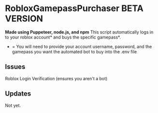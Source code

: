 # RobloxGamepassPurchaser BETA VERSION

**Made using Puppeteer, node.js, and npm**
This script automatically logs in to your roblox account* and buys the specific gamepass*.
* = You will need to provide your account username, password, and the gamepass you want the automated bot to buy into the .env file

## Issues
Roblox Login Verification (ensures you aren't a bot)

## Updates
Not yet.
